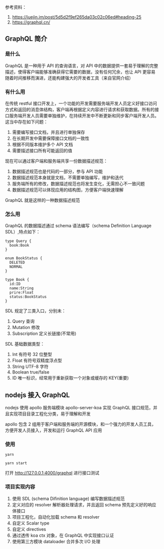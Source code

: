 参考资料：

1. https://juejin.im/post/5d5d2f9ef265da03c02c06ed#heading-25
2. https://graphql.cn/

## GraphQL 简介

### 是什么

GraphQL 是一种用于 API 的查询语言，对 API 中的数据提供一套易于理解的完整描述，使得客户端能够准确获得它需要的数据，没有任何冗余，也让 API 更容易随着时间推移而演进，还能构建强大的开发者工具（来自官网介绍）

### 有什么用

在传统 restful 接口开发上，一个功能的开发需要服务端开发人员定义好接口访问方式和返回的消息体结构，客户端再根据定义内容进行请求和获取数据。所有的接口服务端开发人员需要单独维护，在持续开发中不断更新和同步客户端开发人员。这当中存在如下问题：

1. 需要编写接口文档，并且进行单独保存
2. 在长期开发中需要保障接口文档的一致性
3. 根据不同版本维护多个 API 文档
4. 需要描述接口所有可能返回的值

现在可以通过客户端和服务端共享一份数据描述规范：

1. 数据描述规范也是代码的一部分，参与 API 功能
2. 数据描述规范本身就是文档，不需要单独编写，维护和迭代
3. 服务端所有的修改，数据描述规范也将发生变化，无需担心不一致问题
4. 数据描述规范可以体现应用的结构图，方便客户端快速理解

GraphQL 就是这样的一种数据描述规范

### 怎么用

GraphQL 的数据描述通过 schema 语法编写（schema Definition Language SDL）,特点如下：

```
type Query {
  book:Book
}

enum BookStatus {
  DELETED
  NORMAL
}

type Book {
  id:ID
  name:String
  prire:Float
  status:BookStatus
}
```

SDL 规定了三类入口，分别未：

1. Query 查询
2. Mutation 修改
3. Subscription 定义长链接(不常用)

SDL 基础数据类型：

1. Int 有符号 32 位整型
2. Float 有符号双精度浮点型
3. String UTF-8 字符
4. Boolean true/false
5. ID 唯一标识，经常用于重新获取一个对象或缓存的 KEY(重要)

## nodejs 接入 GraphQL

nodejs 使用 apollo 服务端模块 apollo-server-koa 实现 GraphQL 接口规范，并且实现项目目录工程化分类，易于理解和开发

apollo 包含 2 组用于客户端和服务端的开源模块，和一个强力的开发人员工具，方便开发人员接入，开发和运行 GraphQL API 应用

### 使用

```shell
yarn

yarn start
```

打开 http://127.0.0.1:4000/graphql 进行接口测试

### 项目实现内容

1. 使用 SDL (schema Difinition language) 编写数据描述规范
2. 定义对应的 resolver 解析器处理请求，并且返回 schema 预先定义好的响应体接口
3. 项目工程化，自动化加载 schema 和 resolver
4. 自定义 Scalar type
5. 自定义 directives
6. 通过透传 koa ctx 对象，在 GraphQL 中实现接口认证
7. 使用第三方模块 dataloader 合并多次 I/O 处理
